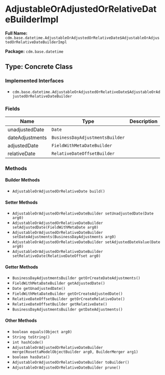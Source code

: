 # AdjustableOrAdjustedOrRelativeDateBuilderImpl

**Full Name:** `cdm.base.datetime.AdjustableOrAdjustedOrRelativeDate$AdjustableOrAdjustedOrRelativeDateBuilderImpl`

**Package:** `cdm.base.datetime`

## Type: Concrete Class

### Implemented Interfaces

- `cdm.base.datetime.AdjustableOrAdjustedOrRelativeDate$AdjustableOrAdjustedOrRelativeDateBuilder`

### Fields

| Name | Type | Description |
|------|------|-------------|
| unadjustedDate | `Date` |  |
| dateAdjustments | `BusinessDayAdjustmentsBuilder` |  |
| adjustedDate | `FieldWithMetaDateBuilder` |  |
| relativeDate | `RelativeDateOffsetBuilder` |  |

### Methods

#### Builder Methods

- `AdjustableOrAdjustedOrRelativeDate build()`

#### Setter Methods

- `AdjustableOrAdjustedOrRelativeDateBuilder setUnadjustedDate(Date arg0)`
- `AdjustableOrAdjustedOrRelativeDateBuilder setAdjustedDate(FieldWithMetaDate arg0)`
- `AdjustableOrAdjustedOrRelativeDateBuilder setDateAdjustments(BusinessDayAdjustments arg0)`
- `AdjustableOrAdjustedOrRelativeDateBuilder setAdjustedDateValue(Date arg0)`
- `AdjustableOrAdjustedOrRelativeDateBuilder setRelativeDate(RelativeDateOffset arg0)`

#### Getter Methods

- `BusinessDayAdjustmentsBuilder getOrCreateDateAdjustments()`
- `FieldWithMetaDateBuilder getAdjustedDate()`
- `Date getUnadjustedDate()`
- `FieldWithMetaDateBuilder getOrCreateAdjustedDate()`
- `RelativeDateOffsetBuilder getOrCreateRelativeDate()`
- `RelativeDateOffsetBuilder getRelativeDate()`
- `BusinessDayAdjustmentsBuilder getDateAdjustments()`

#### Other Methods

- `boolean equals(Object arg0)`
- `String toString()`
- `int hashCode()`
- `AdjustableOrAdjustedOrRelativeDateBuilder merge(RosettaModelObjectBuilder arg0, BuilderMerger arg1)`
- `boolean hasData()`
- `AdjustableOrAdjustedOrRelativeDateBuilder toBuilder()`
- `AdjustableOrAdjustedOrRelativeDateBuilder prune()`

